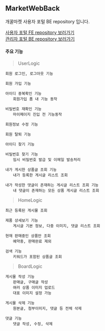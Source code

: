 ## MarketWebBack
개꿀마켓 사용자 포털 BE repository 입니다. <br/>

<a href="https://github.com/SGABF/MarketWeb">사용자 포털 FE repository 보러가기</a> <br/>
<a href="https://github.com/SGABF/MarketAdminPage">관리자 포털 BE repository 보러가기</a> <br/>


#### 주요 기능

> UserLogic

	회원 로그인, 로그아웃 기능
	
	회원 가입 기능
	
	아이디 중복확인 기능
	　　회원가입 폼 내 기능 동작
	  
	비밀번호 재확인 기능
	　　마이페이지 진입 전 기능동작
	  
	회원정보 수정 기능
	
	회원 탈퇴 기능
	
	아이디 찾기 기능
	
	비밀번호 찾기 기능
	　　임시 비밀번호 발급 및 이메일 발송처리 
	  
	내가 게시한 상품글 조회 기능
	　　내가 등록한 게시글 리스트 조회
	  
	내가 작성한 댓글이 존재하는 게시글 리스트 조회 기능
	　　내 댓글이 존재하는 모든 상품 게시글 리스트 조회

> HomeLogic

	최근 등록된 게시물 조회
	
	제품 상세보기 기능
	　　게시글 기본 정보, 다중 이미지, 댓글 리스트 조회
	  
	현재 판매중인 상품만 조회
	　　예약중, 판매완료 제외
	  
	검색 기능
	　　키워드가 포함된 상품글 조회

> BoardLogic

	게시물 작성 기능 
	　　판매글, 구매글 작성
	　　여러 상품 이미지 업로드
	　　대표 이미지 설정 가능
	  
	게시물 삭제 기능
	　　원본글, 첨부이미지, 댓글 등 전체 삭제
	  
	댓글 기능
	　　댓글 작성, 수정, 삭제
		
		

